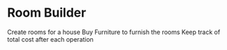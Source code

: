 # Room Builder

Create rooms for a house
Buy Furniture to furnish the rooms
Keep track of total cost after each operation
